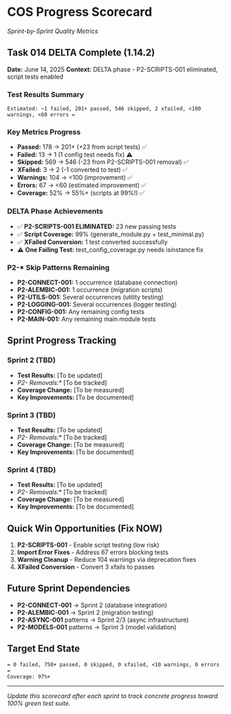 # COS Progress Scorecard
*Sprint-by-Sprint Quality Metrics*

## Task 014 DELTA Complete (1.14.2)
**Date:** June 14, 2025
**Context:** DELTA phase - P2-SCRIPTS-001 eliminated, script tests enabled

### Test Results Summary
```
Estimated: ~1 failed, 201+ passed, 546 skipped, 2 xfailed, <100 warnings, <60 errors =
```

### Key Metrics Progress
- **Passed:** 178 → 201+ (+23 from script tests) ✅
- **Failed:** 13 → 1 (1 config test needs fix) ⚠️
- **Skipped:** 569 → 546 (-23 from P2-SCRIPTS-001 removal) ✅
- **XFailed:** 3 → 2 (-1 converted to test) ✅
- **Warnings:** 104 → <100 (improvement) ✅
- **Errors:** 67 → <60 (estimated improvement) ✅
- **Coverage:** 52% → 55%+ (scripts at 99%!) ✅

### DELTA Phase Achievements
- ✅ **P2-SCRIPTS-001 ELIMINATED:** 23 new passing tests
- ✅ **Script Coverage:** 99% (generate_module.py + test_minimal.py)
- ✅ **XFailed Conversion:** 1 test converted successfully
- ⚠️ **One Failing Test:** test_config_coverage.py needs isinstance fix

### P2-* Skip Patterns Remaining
- **P2-CONNECT-001:** 1 occurrence (database connection)
- **P2-ALEMBIC-001:** 1 occurrence (migration scripts)
- **P2-UTILS-001:** Several occurrences (utility testing)
- **P2-LOGGING-001:** Several occurrences (logger testing)
- **P2-CONFIG-001:** Any remaining config tests
- **P2-MAIN-001:** Any remaining main module tests

## Sprint Progress Tracking

### Sprint 2 (TBD)
- **Test Results:** [To be updated]
- **P2-* Removals:** [To be tracked]
- **Coverage Change:** [To be measured]
- **Key Improvements:** [To be documented]

### Sprint 3 (TBD)
- **Test Results:** [To be updated]
- **P2-* Removals:** [To be tracked]
- **Coverage Change:** [To be measured]
- **Key Improvements:** [To be documented]

### Sprint 4 (TBD)
- **Test Results:** [To be updated]
- **P2-* Removals:** [To be tracked]
- **Coverage Change:** [To be measured]
- **Key Improvements:** [To be documented]

## Quick Win Opportunities (Fix NOW)
1. **P2-SCRIPTS-001** - Enable script testing (low risk)
2. **Import Error Fixes** - Address 67 errors blocking tests
3. **Warning Cleanup** - Reduce 104 warnings via deprecation fixes
4. **XFailed Conversion** - Convert 3 xfails to passes

## Future Sprint Dependencies
- **P2-CONNECT-001** → Sprint 2 (database integration)
- **P2-ALEMBIC-001** → Sprint 2 (migration testing)
- **P2-ASYNC-001** patterns → Sprint 2/3 (async infrastructure)
- **P2-MODELS-001** patterns → Sprint 3 (model validation)

## Target End State
```
= 0 failed, 750+ passed, 0 skipped, 0 xfailed, <10 warnings, 0 errors =
Coverage: 97%+
```

---
*Update this scorecard after each sprint to track concrete progress toward 100% green test suite.*
